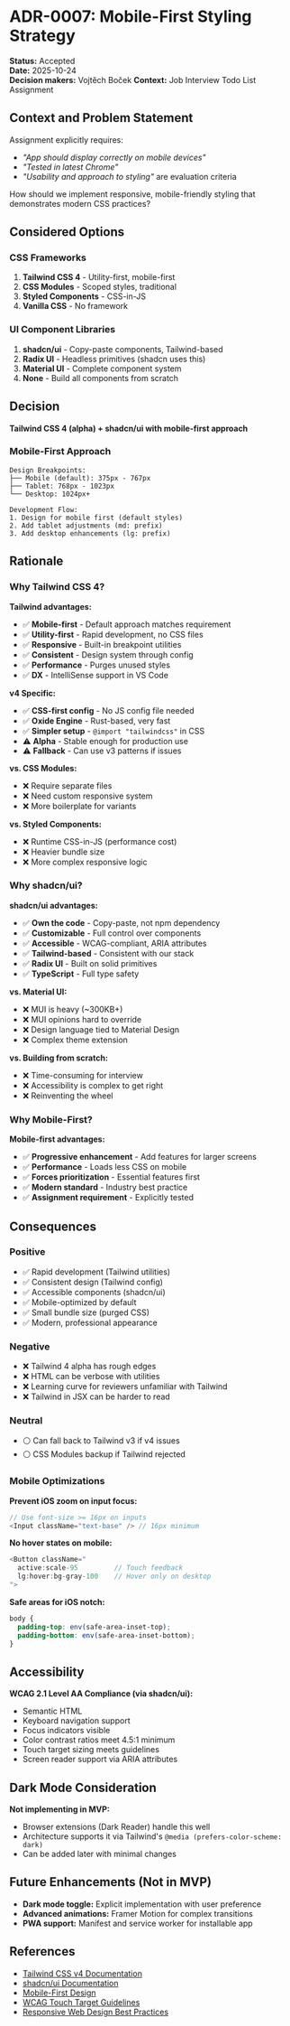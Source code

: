 # ADR-0007: Mobile-First Styling Strategy

**Status:** Accepted  
**Date:** 2025-10-24  
**Decision makers:** Vojtěch Boček
**Context:** Job Interview Todo List Assignment

## Context and Problem Statement

Assignment explicitly requires:

- _"App should display correctly on mobile devices"_
- _"Tested in latest Chrome"_
- _"Usability and approach to styling"_ are evaluation criteria

How should we implement responsive, mobile-friendly styling that demonstrates modern CSS practices?

## Considered Options

### CSS Frameworks

1. **Tailwind CSS 4** - Utility-first, mobile-first
2. **CSS Modules** - Scoped styles, traditional
3. **Styled Components** - CSS-in-JS
4. **Vanilla CSS** - No framework

### UI Component Libraries

1. **shadcn/ui** - Copy-paste components, Tailwind-based
2. **Radix UI** - Headless primitives (shadcn uses this)
3. **Material UI** - Complete component system
4. **None** - Build all components from scratch

## Decision

**Tailwind CSS 4 (alpha) + shadcn/ui with mobile-first approach**

### Mobile-First Approach

```
Design Breakpoints:
├── Mobile (default): 375px - 767px
├── Tablet: 768px - 1023px
└── Desktop: 1024px+

Development Flow:
1. Design for mobile first (default styles)
2. Add tablet adjustments (md: prefix)
3. Add desktop enhancements (lg: prefix)
```

## Rationale

### Why Tailwind CSS 4?

**Tailwind advantages:**

- ✅ **Mobile-first** - Default approach matches requirement
- ✅ **Utility-first** - Rapid development, no CSS files
- ✅ **Responsive** - Built-in breakpoint utilities
- ✅ **Consistent** - Design system through config
- ✅ **Performance** - Purges unused styles
- ✅ **DX** - IntelliSense support in VS Code

**v4 Specific:**

- ✅ **CSS-first config** - No JS config file needed
- ✅ **Oxide Engine** - Rust-based, very fast
- ✅ **Simpler setup** - `@import "tailwindcss"` in CSS
- ⚠️ **Alpha** - Stable enough for production use
- ⚠️ **Fallback** - Can use v3 patterns if issues

**vs. CSS Modules:**

- ❌ Require separate files
- ❌ Need custom responsive system
- ❌ More boilerplate for variants

**vs. Styled Components:**

- ❌ Runtime CSS-in-JS (performance cost)
- ❌ Heavier bundle size
- ❌ More complex responsive logic

### Why shadcn/ui?

**shadcn/ui advantages:**

- ✅ **Own the code** - Copy-paste, not npm dependency
- ✅ **Customizable** - Full control over components
- ✅ **Accessible** - WCAG-compliant, ARIA attributes
- ✅ **Tailwind-based** - Consistent with our stack
- ✅ **Radix UI** - Built on solid primitives
- ✅ **TypeScript** - Full type safety

**vs. Material UI:**

- ❌ MUI is heavy (~300KB+)
- ❌ MUI opinions hard to override
- ❌ Design language tied to Material Design
- ❌ Complex theme extension

**vs. Building from scratch:**

- ❌ Time-consuming for interview
- ❌ Accessibility is complex to get right
- ❌ Reinventing the wheel

### Why Mobile-First?

**Mobile-first advantages:**

- ✅ **Progressive enhancement** - Add features for larger screens
- ✅ **Performance** - Loads less CSS on mobile
- ✅ **Forces prioritization** - Essential features first
- ✅ **Modern standard** - Industry best practice
- ✅ **Assignment requirement** - Explicitly tested

## Consequences

### Positive

- ✅ Rapid development (Tailwind utilities)
- ✅ Consistent design (Tailwind config)
- ✅ Accessible components (shadcn/ui)
- ✅ Mobile-optimized by default
- ✅ Small bundle size (purged CSS)
- ✅ Modern, professional appearance

### Negative

- ❌ Tailwind 4 alpha has rough edges
- ❌ HTML can be verbose with utilities
- ❌ Learning curve for reviewers unfamiliar with Tailwind
- ❌ Tailwind in JSX can be harder to read

### Neutral

- ⚪ Can fall back to Tailwind v3 if v4 issues
- ⚪ CSS Modules backup if Tailwind rejected

### Mobile Optimizations

**Prevent iOS zoom on input focus:**

```typescript
// Use font-size >= 16px on inputs
<Input className="text-base" /> // 16px minimum
```

**No hover states on mobile:**

```typescript
<Button className="
  active:scale-95         // Touch feedback
  lg:hover:bg-gray-100    // Hover only on desktop
">
```

**Safe areas for iOS notch:**

```css
body {
  padding-top: env(safe-area-inset-top);
  padding-bottom: env(safe-area-inset-bottom);
}
```

## Accessibility

**WCAG 2.1 Level AA Compliance (via shadcn/ui):**

- Semantic HTML
- Keyboard navigation support
- Focus indicators visible
- Color contrast ratios meet 4.5:1 minimum
- Touch target sizing meets guidelines
- Screen reader support via ARIA attributes

## Dark Mode Consideration

**Not implementing in MVP:**

- Browser extensions (Dark Reader) handle this well
- Architecture supports it via Tailwind's `@media (prefers-color-scheme: dark)`
- Can be added later with minimal changes

## Future Enhancements (Not in MVP)

- **Dark mode toggle:** Explicit implementation with user preference
- **Advanced animations:** Framer Motion for complex transitions
- **PWA support:** Manifest and service worker for installable app

## References

- [Tailwind CSS v4 Documentation](https://tailwindcss.com/docs/v4-beta)
- [shadcn/ui Documentation](https://ui.shadcn.com/)
- [Mobile-First Design](https://www.lukew.com/ff/entry.asp?933)
- [WCAG Touch Target Guidelines](https://www.w3.org/WAI/WCAG21/Understanding/target-size.html)
- [Responsive Web Design Best Practices](https://web.dev/responsive-web-design-basics/)
